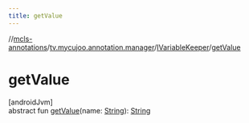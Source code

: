```yaml
---
title: getValue
---
```

//[mcls-annotations](../../../index.html)/[tv.mycujoo.annotation.manager](../index.html)/[IVariableKeeper](index.html)/[getValue](get-value.html)



# getValue



[androidJvm]\
abstract fun [getValue](get-value.html)(name: [String](https://kotlinlang.org/api/latest/jvm/stdlib/kotlin/-string/index.html)): [String](https://kotlinlang.org/api/latest/jvm/stdlib/kotlin/-string/index.html)




